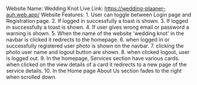 Website Name: Wedding Knot
Live Link: https://wedding-plaaner-auh.web.app/
Website Features:
    1. User can toggle between Login page and Registration page.
    2. If logged in successfully a toast is shown.
    3. If logged in successfully a toast is shown.
    4. If user gives wrong email or password a warning is shown.
    5. When the name of the website 'wedding knot' in the navbar is clicked it redirects to the homepage.
    6. when logged in or successfully registered user photo is shown on the navbar.
    7. clicking the photo user name and logout button are shown.
    8. when clicked logout, user is logged out.
    9. In the homepage, Services section have various cards. when clicked on the view details of a card it redirects to a new page of the service details.
    10. In the Home page About Us section fades to the right when scrolled down.